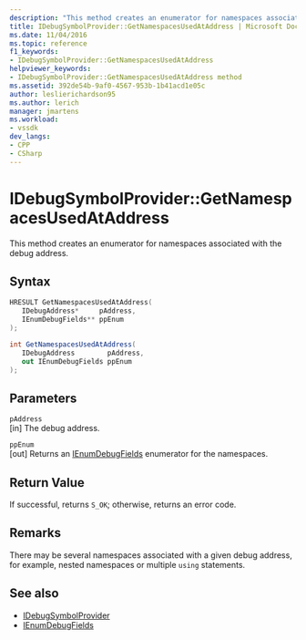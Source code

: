 ```yaml
---
description: "This method creates an enumerator for namespaces associated with the debug address."
title: IDebugSymbolProvider::GetNamespacesUsedAtAddress | Microsoft Docs
ms.date: 11/04/2016
ms.topic: reference
f1_keywords:
- IDebugSymbolProvider::GetNamespacesUsedAtAddress
helpviewer_keywords:
- IDebugSymbolProvider::GetNamespacesUsedAtAddress method
ms.assetid: 392de54b-9af0-4567-953b-1b41acd1e05c
author: leslierichardson95
ms.author: lerich
manager: jmartens
ms.workload:
- vssdk
dev_langs:
- CPP
- CSharp
---
```

# IDebugSymbolProvider::GetNamespacesUsedAtAddress
This method creates an enumerator for namespaces associated with the debug address.

## Syntax

```cpp
HRESULT GetNamespacesUsedAtAddress( 
   IDebugAddress*     pAddress,
   IEnumDebugFields** ppEnum
);
```

```csharp
int GetNamespacesUsedAtAddress(
   IDebugAddress        pAddress,
   out IEnumDebugFields ppEnum
);
```

## Parameters
`pAddress`\
[in] The debug address.

`ppEnum`\
[out] Returns an [IEnumDebugFields](../../../extensibility/debugger/reference/ienumdebugfields.md) enumerator for the namespaces.

## Return Value
 If successful, returns `S_OK`; otherwise, returns an error code.

## Remarks
 There may be several namespaces associated with a given debug address, for example, nested namespaces or multiple `using` statements.

## See also
- [IDebugSymbolProvider](../../../extensibility/debugger/reference/idebugsymbolprovider.md)
- [IEnumDebugFields](../../../extensibility/debugger/reference/ienumdebugfields.md)
